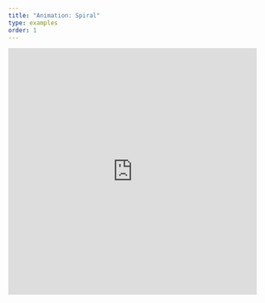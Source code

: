 ```yaml
---
title: "Animation: Spiral"
type: examples
order: 1
---
```


<iframe width="100%" height="500" src="https://mozvr.github.io/aframe/examples/animation-spiral/" allowfullscreen="yes" frameborder="0"></iframe>

